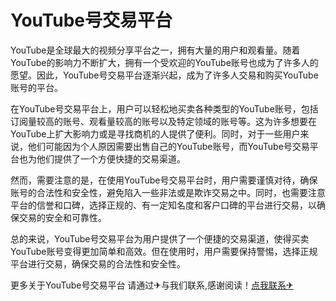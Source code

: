 # YouTube号交易平台

YouTube是全球最大的视频分享平台之一，拥有大量的用户和观看量。随着YouTube的影响力不断扩大，拥有一个受欢迎的YouTube账号也成为了许多人的愿望。因此，YouTube号交易平台逐渐兴起，成为了许多人交易和购买YouTube账号的平台。

在YouTube号交易平台上，用户可以轻松地买卖各种类型的YouTube账号，包括订阅量较高的账号、观看量较高的账号以及特定领域的账号等。这为许多想要在YouTube上扩大影响力或是寻找商机的人提供了便利。同时，对于一些用户来说，他们可能因为个人原因需要出售自己的YouTube账号，而YouTube号交易平台也为他们提供了一个方便快捷的交易渠道。

然而，需要注意的是，在使用YouTube号交易平台时，用户需要谨慎对待，确保账号的合法性和安全性，避免陷入一些非法或是欺诈交易之中。同时，也需要注意平台的信誉和口碑，选择正规的、有一定知名度和客户口碑的平台进行交易，以确保交易的安全和可靠性。

总的来说，YouTube号交易平台为用户提供了一个便捷的交易渠道，使得买卖YouTube账号变得更加简单和高效。但在使用时，用户需要保持警惕，选择正规平台进行交易，确保交易的合法性和安全性。

更多关于YouTube号交易平台 请通过✈与我们联系,感谢阅读！[点我联系✈](https://www.G208.com)
